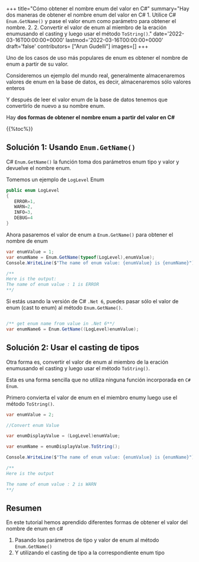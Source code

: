 
+++
title="Cómo obtener el nombre enum del valor en C#"
summary="Hay dos maneras de obtener el nombre enum del valor en C# 1. Utilice C# `Enum.GetName()` y pase el valor enum como parámetro para obtener el nombre. 2. 2. Convertir el valor de enum al miembro de la eración enumusando el casting y luego usar el método `ToString()`."
date='2022-03-16T00:00:00+0000'
lastmod='2022-03-16T00:00:00+0000'
draft='false'
contributors= ["Arun Gudelli"]
images=[]
+++


Uno de los casos de uso más populares de enum es obtener el nombre de enum a partir de su valor.

Consideremos un ejemplo del mundo real, generalmente almacenaremos valores de enum en la base de datos, es decir, almacenaremos sólo valores enteros 

Y después de leer el valor enum de la base de datos tenemos que convertirlo de nuevo a su nombre enum.

Hay **dos formas de obtener el nombre enum a partir del valor en C#** 

{{%toc%}}

## Solución 1: Usando `Enum.GetName()`

C# `Enum.GetName()` la función toma dos parámetros enum tipo y valor y devuelve el nombre enum.

Tomemos un ejemplo de `LogLevel` Enum

```csharp
public enum LogLevel
{
   ERROR=1, 
   WARN=2, 
   INFO=3, 
   DEBUG=4
}
```

Ahora pasaremos el valor de enum a `Enum.GetName()` para obtener el nombre de enum 

```csharp
var enumValue = 1;
var enumName = Enum.GetName(typeof(LogLevel),enumValue);
Console.WriteLine($"The name of enum value: {enumValue} is {enumName}");

/**
Here is the output:
The name of enum value : 1 is ERROR
**/
```

Si estás usando la versión de C# `.Net 6`, puedes pasar sólo el valor de enum (cast to enum) al método `Enum.GetName()`.

```csharp

/** get enum name from value in .Net 6**/
var enumName6 = Enum.GetName((LogLevel)enumValue);
```

## Solución 2: Usar el casting de tipos

Otra forma es, convertir el valor de enum al miembro de la eración enumusando el casting y luego usar el método `ToString()`.

Esta es una forma sencilla que no utiliza ninguna función incorporada en `C# Enum`.

Primero convierta el valor de enum en el miembro enumy luego use el método `ToString()`.

```csharp
var enumValue = 2;

//Convert enum Value

var enumDisplayValue = (LogLevel)enumValue;

var enumName = enumDisplayValue.ToString();

Console.WriteLine($"The name of enum value: {enumValue} is {enumName}");

/**
Here is the output

The name of enum value : 2 is WARN
**/
```

## Resumen

En este tutorial hemos aprendido diferentes formas de obtener el valor del nombre de enum en c# 

1. Pasando los parámetros de tipo y valor de enum al método `Enum.GetName()` 
2. Y utilizando el casting de tipo a la correspondiente enum tipo 
